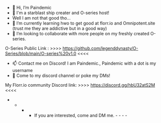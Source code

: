 - 👋 Hi, I’m Paindemic
- 👀 I'm a starblast ship creater and O-series host!
- Well I am not that good tho...
- 🌱 I’m currently learning hwo to get good at florr.io and Omnipotent.site (trust me they are addictive but in a good way)
- 💞️ I’m looking to collaborate with more people on my freshly created O-series.

O-Series Public Link : >>>> https://github.com/legenddynasty/O-Series/blob/main/O-series%20v1.0 <<<<

- 📫 Contact me on Discord! I am Paindemic., Paindemic with a dot is my username
- 📖 Come to my discord channel or poke my DMs!

My Florr.io community Discord link:     >>>> https://discord.gg/hbU32atS2M <<<<
- - - - If you are interested, come and DM me. - - - - 



